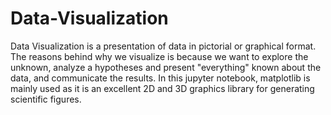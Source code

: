 # Data-Visualization

Data Visualization is a presentation of data in pictorial or graphical format. The reasons behind why we visualize is because we want to explore the unknown, analyze a hypotheses and present "everything" known about the data, and communicate the results. In this jupyter notebook, matplotlib is mainly used as it is an excellent 2D and 3D graphics library for generating scientific figures. 
